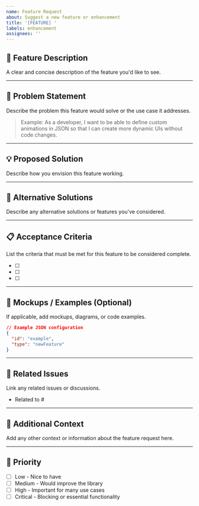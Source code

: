 ```yaml
---
name: Feature Request
about: Suggest a new feature or enhancement
title: '[FEATURE] '
labels: enhancement
assignees: ''
---
```


## 🚀 Feature Description

A clear and concise description of the feature you'd like to see.

---

## 🎯 Problem Statement

Describe the problem this feature would solve or the use case it addresses.

> Example: As a developer, I want to be able to define custom animations in JSON so that I can create more dynamic UIs without code changes.

---

## 💡 Proposed Solution

Describe how you envision this feature working.

---

## 🔄 Alternative Solutions

Describe any alternative solutions or features you've considered.

---

## 📋 Acceptance Criteria

List the criteria that must be met for this feature to be considered complete.

- [ ] 
- [ ] 
- [ ] 

---

## 📸 Mockups / Examples (Optional)

If applicable, add mockups, diagrams, or code examples.

```json
// Example JSON configuration
{
  "id": "example",
  "type": "newFeature"
}
```

---

## 🔗 Related Issues

Link any related issues or discussions.

- Related to #

---

## 📝 Additional Context

Add any other context or information about the feature request here.

---

## 🎨 Priority

- [ ] Low - Nice to have
- [ ] Medium - Would improve the library
- [ ] High - Important for many use cases
- [ ] Critical - Blocking or essential functionality
